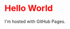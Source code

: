 <!DOCTYPE html>
<html>
<body>
  <style>
        h1{
            color: red;
        }
    </style>
<h1>Hello World</h1>
<p>I'm hosted with GitHub Pages.</p>
</body>
</html>
